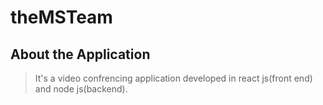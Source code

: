 # theMSTeam
## About the Application
> It's a video confrencing application developed in react js(front end) and node js(backend). 
